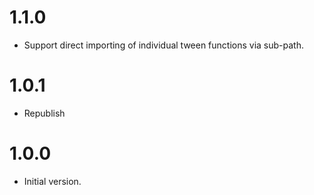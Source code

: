 # 1.1.0
- Support direct importing of individual tween functions via sub-path.

# 1.0.1
- Republish

# 1.0.0
- Initial version.

